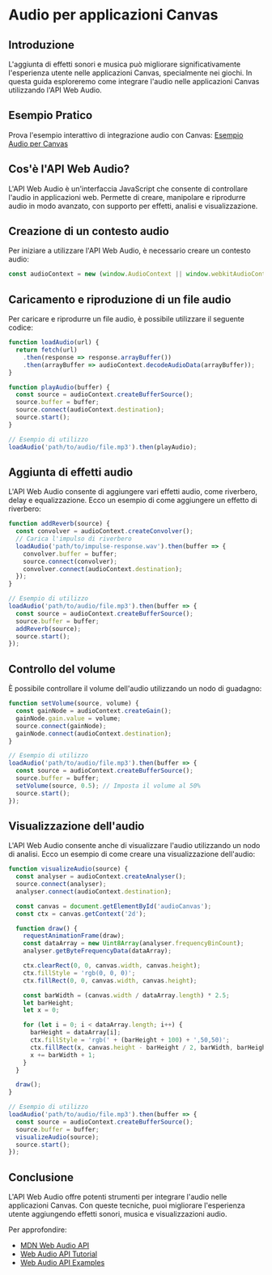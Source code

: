 # Audio per applicazioni Canvas

## Introduzione
L'aggiunta di effetti sonori e musica può migliorare significativamente l'esperienza utente nelle applicazioni Canvas, specialmente nei giochi. In questa guida esploreremo come integrare l'audio nelle applicazioni Canvas utilizzando l'API Web Audio.

## Esempio Pratico
Prova l'esempio interattivo di integrazione audio con Canvas: [Esempio Audio per Canvas](<../esempi/07.16-audio-per-applicazioni.html>)

## Cos'è l'API Web Audio?

L'API Web Audio è un'interfaccia JavaScript che consente di controllare l'audio in applicazioni web. Permette di creare, manipolare e riprodurre audio in modo avanzato, con supporto per effetti, analisi e visualizzazione.

## Creazione di un contesto audio

Per iniziare a utilizzare l'API Web Audio, è necessario creare un contesto audio:

```javascript
const audioContext = new (window.AudioContext || window.webkitAudioContext)();
```

## Caricamento e riproduzione di un file audio

Per caricare e riprodurre un file audio, è possibile utilizzare il seguente codice:

```javascript
function loadAudio(url) {
  return fetch(url)
    .then(response => response.arrayBuffer())
    .then(arrayBuffer => audioContext.decodeAudioData(arrayBuffer));
}

function playAudio(buffer) {
  const source = audioContext.createBufferSource();
  source.buffer = buffer;
  source.connect(audioContext.destination);
  source.start();
}

// Esempio di utilizzo
loadAudio('path/to/audio/file.mp3').then(playAudio);
```

## Aggiunta di effetti audio

L'API Web Audio consente di aggiungere vari effetti audio, come riverbero, delay e equalizzazione. Ecco un esempio di come aggiungere un effetto di riverbero:

```javascript
function addReverb(source) {
  const convolver = audioContext.createConvolver();
  // Carica l'impulso di riverbero
  loadAudio('path/to/impulse-response.wav').then(buffer => {
    convolver.buffer = buffer;
    source.connect(convolver);
    convolver.connect(audioContext.destination);
  });
}

// Esempio di utilizzo
loadAudio('path/to/audio/file.mp3').then(buffer => {
  const source = audioContext.createBufferSource();
  source.buffer = buffer;
  addReverb(source);
  source.start();
});
```

## Controllo del volume

È possibile controllare il volume dell'audio utilizzando un nodo di guadagno:

```javascript
function setVolume(source, volume) {
  const gainNode = audioContext.createGain();
  gainNode.gain.value = volume;
  source.connect(gainNode);
  gainNode.connect(audioContext.destination);
}

// Esempio di utilizzo
loadAudio('path/to/audio/file.mp3').then(buffer => {
  const source = audioContext.createBufferSource();
  source.buffer = buffer;
  setVolume(source, 0.5); // Imposta il volume al 50%
  source.start();
});
```

## Visualizzazione dell'audio

L'API Web Audio consente anche di visualizzare l'audio utilizzando un nodo di analisi. Ecco un esempio di come creare una visualizzazione dell'audio:

```javascript
function visualizeAudio(source) {
  const analyser = audioContext.createAnalyser();
  source.connect(analyser);
  analyser.connect(audioContext.destination);

  const canvas = document.getElementById('audioCanvas');
  const ctx = canvas.getContext('2d');

  function draw() {
    requestAnimationFrame(draw);
    const dataArray = new Uint8Array(analyser.frequencyBinCount);
    analyser.getByteFrequencyData(dataArray);

    ctx.clearRect(0, 0, canvas.width, canvas.height);
    ctx.fillStyle = 'rgb(0, 0, 0)';
    ctx.fillRect(0, 0, canvas.width, canvas.height);

    const barWidth = (canvas.width / dataArray.length) * 2.5;
    let barHeight;
    let x = 0;

    for (let i = 0; i < dataArray.length; i++) {
      barHeight = dataArray[i];
      ctx.fillStyle = 'rgb(' + (barHeight + 100) + ',50,50)';
      ctx.fillRect(x, canvas.height - barHeight / 2, barWidth, barHeight / 2);
      x += barWidth + 1;
    }
  }

  draw();
}

// Esempio di utilizzo
loadAudio('path/to/audio/file.mp3').then(buffer => {
  const source = audioContext.createBufferSource();
  source.buffer = buffer;
  visualizeAudio(source);
  source.start();
});
```

## Conclusione

L'API Web Audio offre potenti strumenti per integrare l'audio nelle applicazioni Canvas. Con queste tecniche, puoi migliorare l'esperienza utente aggiungendo effetti sonori, musica e visualizzazioni audio.

Per approfondire:

- [MDN Web Audio API](https://developer.mozilla.org/en-US/docs/Web/API/Web_Audio_API)
- [Web Audio API Tutorial](https://www.html5rocks.com/en/tutorials/webaudio/intro/)
- [Web Audio API Examples](https://webaudioapi.com/samples/)